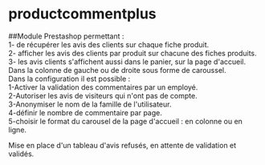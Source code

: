 # productcommentplus
##Module Prestashop permettant :
<br>
1- de récupérer les avis des clients sur
chaque fiche produit.
<br>
2- afficher les avis des clients par produit sur
chacune des fiches produits.
<br>
3- les avis clients s'affichent aussi dans le panier, sur la
page d'accueil. Dans la colonne de gauche ou de droite sous forme de
caroussel.
<br>
Dans la configuration il est possible :<br>
1-Activer la validation des commentaires par un employé.<br>
2-Autoriser les avis de visiteurs qui n'ont pas de compte.<br>
3-Anonymiser le nom de la famille de l'utilisateur.<br>
4-définir le nombre de commentaire par page.<br>
5-choisir le format du carousel de la page d'accueil : en colonne ou en ligne.<br>

Mise en place d'un tableau d'avis refusés, en attente de validation et validés.
